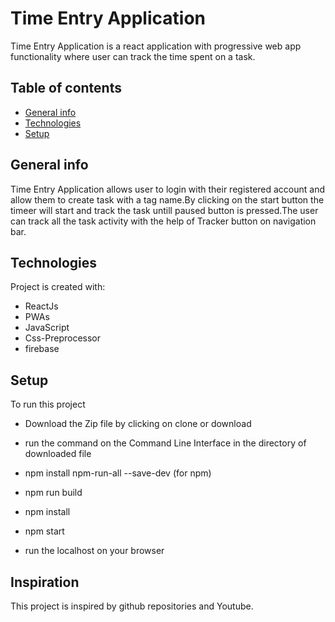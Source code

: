# Time Entry Application
Time Entry Application is a react application with progressive web app functionality where user can track the time spent on a task.

## Table of contents
* [General info](#general-info)
* [Technologies](#technologies)
* [Setup](#setup)

## General info
Time Entry Application allows user to login with their registered account and allow them to create task with a tag name.By clicking on the start button the timeer will start and track the task untill paused button is pressed.The user can track all the task activity with the help of Tracker button on navigation bar.
	
## Technologies
Project is created with:
* ReactJs
* PWAs
* JavaScript
* Css-Preprocessor
* firebase

## Setup
To run this project
* Download the Zip file by clicking on clone or download
* run the command on the Command Line Interface in the directory of downloaded file

* npm install npm-run-all --save-dev  (for npm)
* npm run build
* npm install
* npm start
* run the localhost on your browser

## Inspiration
This project is inspired by github repositories and Youtube.


